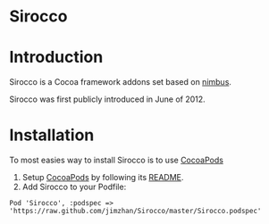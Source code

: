 Sirocco
=======

Introduction
=========================

Sirocco is a Cocoa framework addons set based on [nimbus](//github.com/jverkoey/nimbus).

Sirocco was first publicly introduced in June of 2012.


Installation
=========================
To most easies way to install Sirocco is to use [CocoaPods](//github.com/CocoaPods/CocoaPods) 

1. Setup [CocoaPods](//github.com/CocoaPods/CocoaPods) by following its [README](//github.com/CocoaPods/CocoaPods/blob/master/README.md).
2. Add Sirocco to your Podfile:
```
Pod 'Sirocco', :podspec => 'https://raw.github.com/jimzhan/Sirocco/master/Sirocco.podspec'  
```
